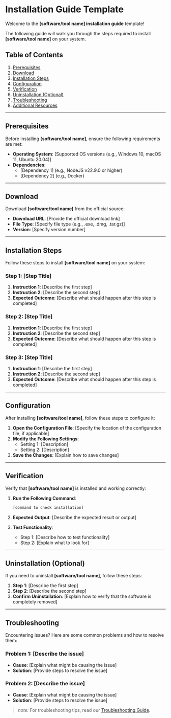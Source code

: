 # Installation Guide Template

Welcome to the **[software/tool name] installation guide** template! 

The following guide will walk you through the steps required to install **[software/tool name]** on your system.

## Table of Contents
1. [Prerequisites](#prerequisites)
2. [Download](#download)
3. [Installation Steps](#installation-steps)
4. [Configuration](#configuration)
5. [Verification](#verification)
6. [Uninstallation (Optional)](#uninstallation-optional)
7. [Troubleshooting](#troubleshooting)
8. [Additional Resources](#additional-resources)

---

## Prerequisites

Before installing **[software/tool name]**, ensure the following requirements are met:

- **Operating System**: [Supported OS versions (e.g., Windows 10, macOS 11, Ubuntu 20.04)]
- **Dependencies**:
  - [Dependency 1] (e.g., NodeJS v22.9.0 or higher)
  - [Dependency 2] (e.g., Docker)

---

## Download

Download **[software/tool name]** from the official source:

- **Download URL**: [Provide the official download link]
- **File Type**: [Specify file type (e.g., .exe, .dmg, .tar.gz)]
- **Version**: [Specify version number]

---

## Installation Steps

Follow these steps to install **[software/tool name]** on your system:

### Step 1: [Step Title]
1. **Instruction 1**: [Describe the first step]
2. **Instruction 2**: [Describe the second step]
3. **Expected Outcome**: [Describe what should happen after this step is completed]

### Step 2: [Step Title]
1. **Instruction 1**: [Describe the first step]
2. **Instruction 2**: [Describe the second step]
3. **Expected Outcome**: [Describe what should happen after this step is completed]

### Step 3: [Step Title]
1. **Instruction 1**: [Describe the first step]
2. **Instruction 2**: [Describe the second step]
3. **Expected Outcome**: [Describe what should happen after this step is completed]

---

## Configuration

After installing **[software/tool name]**, follow these steps to configure it:

1. **Open the Configuration File**: [Specify the location of the configuration file, if applicable]
2. **Modify the Following Settings**:
   - Setting 1: [Description]
   - Setting 2: [Description]
3. **Save the Changes**: [Explain how to save changes]

---

## Verification

Verify that **[software/tool name]** is installed and working correctly:

1. **Run the Following Command**:
   ```bash
   [command to check installation]

2. **Expected Output**: [Describe the expected result or output]

3. **Test Functionality**:
   - Step 1: [Describe how to test functionality]
   - Step 2: [Explain what to look for]

---

## Uninstallation (Optional)

If you need to uninstall **[software/tool name]**, follow these steps:

1. **Step 1**: [Describe the first step]
2. **Step 2**: [Describe the second step]
3. **Confirm Uninstallation**: [Explain how to verify that the software is completely removed]

---

## Troubleshooting

Encountering issues? Here are some common problems and how to resolve them:

### Problem 1: [Describe the issue]
- **Cause**: [Explain what might be causing the issue]
- **Solution**: [Provide steps to resolve the issue]

### Problem 2: [Describe the issue]
- **Cause**: [Explain what might be causing the issue]
- **Solution**: [Provide steps to resolve the issue]


> _note:_ For troubleshooting tips, read our [Troubleshooting Guide](#).



